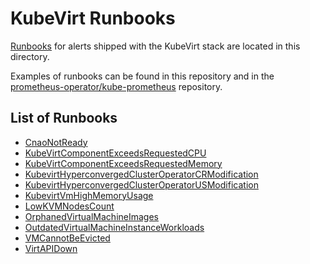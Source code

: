 <!--
    This is an auto-generated file.
    PLEASE DO NOT EDIT THIS FILE.
    run:
        python automation/generate_pages_index.py
    to re-generate it
-->
# KubeVirt Runbooks

[Runbooks](https://en.wikipedia.org/wiki/Runbook) for alerts shipped with the KubeVirt stack are located in this directory.

Examples of runbooks can be found in this repository and in the [prometheus-operator/kube-prometheus](https://github.com/prometheus-operator/kube-prometheus/wiki/Runbooks) repository.

## List of Runbooks
* [CnaoNotReady](CnaoNotReady.md)
* [KubeVirtComponentExceedsRequestedCPU](KubeVirtComponentExceedsRequestedCPU.md)
* [KubeVirtComponentExceedsRequestedMemory](KubeVirtComponentExceedsRequestedMemory.md)
* [KubevirtHyperconvergedClusterOperatorCRModification](KubevirtHyperconvergedClusterOperatorCRModification.md)
* [KubevirtHyperconvergedClusterOperatorUSModification](KubevirtHyperconvergedClusterOperatorUSModification.md)
* [KubevirtVmHighMemoryUsage](KubevirtVmHighMemoryUsage.md)
* [LowKVMNodesCount](LowKVMNodesCount.md)
* [OrphanedVirtualMachineImages](OrphanedVirtualMachineImages.md)
* [OutdatedVirtualMachineInstanceWorkloads](OutdatedVirtualMachineInstanceWorkloads.md)
* [VMCannotBeEvicted](VMCannotBeEvicted.md)
* [VirtAPIDown](VirtAPIDown.md)
